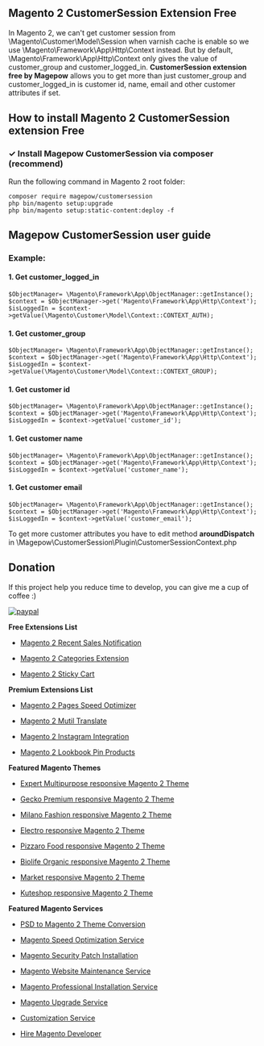 ## Magento 2 CustomerSession Extension Free
In Magento 2, we can't get customer session from \Magento\Customer\Model\Session when varnish cache is enable so we use \Magento\Framework\App\Http\Context instead. But by default, \Magento\Framework\App\Http\Context only gives the value of customer_group and customer_logged_in.
**CustomerSession extension free by Magepow** allows you to get more than just customer_group and customer_logged_in is customer id, name, email and other customer attributes if set.

## How to install Magento 2 CustomerSession extension Free
### ✓ Install Magepow CustomerSession via composer (recommend)
Run the following command in Magento 2 root folder:

```
composer require magepow/customersession
php bin/magento setup:upgrade
php bin/magento setup:static-content:deploy -f
```

## Magepow CustomerSession user guide
### Example:
#### 1. Get customer_logged_in
```
$ObjectManager= \Magento\Framework\App\ObjectManager::getInstance();
$context = $ObjectManager->get('Magento\Framework\App\Http\Context');
$isLoggedIn = $context->getValue(\Magento\Customer\Model\Context::CONTEXT_AUTH);
```
#### 1. Get customer_group
```
$ObjectManager= \Magento\Framework\App\ObjectManager::getInstance();
$context = $ObjectManager->get('Magento\Framework\App\Http\Context');
$isLoggedIn = $context->getValue(\Magento\Customer\Model\Context::CONTEXT_GROUP);
```
#### 1. Get customer id
```
$ObjectManager= \Magento\Framework\App\ObjectManager::getInstance();
$context = $ObjectManager->get('Magento\Framework\App\Http\Context');
$isLoggedIn = $context->getValue('customer_id');
```
#### 1. Get customer name
```
$ObjectManager= \Magento\Framework\App\ObjectManager::getInstance();
$context = $ObjectManager->get('Magento\Framework\App\Http\Context');
$isLoggedIn = $context->getValue('customer_name');
```
#### 1. Get customer email
```
$ObjectManager= \Magento\Framework\App\ObjectManager::getInstance();
$context = $ObjectManager->get('Magento\Framework\App\Http\Context');
$isLoggedIn = $context->getValue('customer_email');
```

To get more customer attributes you have to edit method **aroundDispatch** in \Magepow\CustomerSession\Plugin\CustomerSessionContext.php

## Donation

If this project help you reduce time to develop, you can give me a cup of coffee :) 

[![paypal](https://www.paypalobjects.com/en_US/i/btn/btn_donateCC_LG.gif)](https://www.paypal.com/paypalme/alopay)


**Free Extensions List**

* [Magento 2 Recent Sales Notification](https://magepow.com/magento-2-recent-sales-notification.html)

* [Magento 2 Categories Extension](https://magepow.com/magento-categories-extension.html)

* [Magento 2 Sticky Cart](https://magepow.com/magento-sticky-cart.html)

**Premium Extensions List**

* [Magento 2 Pages Speed Optimizer](https://magepow.com/magento-speed-optimizer.html)

* [Magento 2 Mutil Translate](https://magepow.com/magento-multi-translate.html)

* [Magento 2 Instagram Integration](https://magepow.com/magento-2-instagram.html)

* [Magento 2 Lookbook Pin Products](https://magepow.com/lookbook-pin-products.html)

**Featured Magento Themes**

* [Expert Multipurpose responsive Magento 2 Theme](https://1.envato.market/c/1314680/275988/4415?u=https://themeforest.net/item/expert-premium-responsive-magento-2-and-1-support-rtl-magento-2-/21667789)

* [Gecko Premium responsive Magento 2 Theme](https://1.envato.market/c/1314680/275988/4415?u=https://themeforest.net/item/gecko-responsive-magento-2-theme-rtl-supported/24677410)

* [Milano Fashion responsive Magento 2 Theme](https://1.envato.market/c/1314680/275988/4415?u=https://themeforest.net/item/milano-fashion-responsive-magento-1-2-theme/12141971)

* [Electro responsive Magento 2 Theme](https://1.envato.market/c/1314680/275988/4415?u=https://themeforest.net/item/electro-responsive-magento-1-2-theme/17042067)

* [Pizzaro Food responsive Magento 2 Theme](https://1.envato.market/c/1314680/275988/4415?u=https://themeforest.net/item/pizzaro-food-responsive-magento-1-2-theme/19438157)

* [Biolife Organic responsive Magento 2 Theme](https://1.envato.market/c/1314680/275988/4415?u=https://themeforest.net/item/biolife-organic-food-magento-2-theme-rtl-supported/25712510)

* [Market responsive Magento 2 Theme](https://1.envato.market/c/1314680/275988/4415?u=https://themeforest.net/item/market-responsive-magento-2-theme/22997928)

* [Kuteshop responsive Magento 2 Theme](https://1.envato.market/c/1314680/275988/4415?u=https://themeforest.net/item/kuteshop-multipurpose-responsive-magento-1-2-theme/12985435)

**Featured Magento Services**

* [PSD to Magento 2 Theme Conversion](https://magepow.com/psd-to-magento-theme-conversion.html)

* [Magento Speed Optimization Service](https://magepow.com/magento-speed-optimization-service.html)

* [Magento Security Patch Installation](https://magepow.com/magento-security-patch-installation.html)

* [Magento Website Maintenance Service](https://magepow.com/website-maintenance-service.html)

* [Magento Professional Installation Service](https://magepow.com/professional-installation-service.html)

* [Magento Upgrade Service](https://magepow.com/magento-upgrade-service.html)

* [Customization Service](https://magepow.com/customization-service.html)

* [Hire Magento Developer](https://magepow.com/hire-magento-developer.html)
